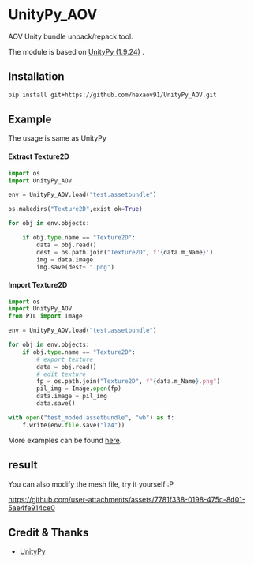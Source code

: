 # UnityPy_AOV

AOV Unity bundle unpack/repack tool.

The module is based on [UnityPy (1.9.24)](https://github.com/K0lb3/UnityPy/commit/ba572869925b516ee5e332699d938b9b237ba84c)
.

## Installation

```sh
pip install git+https://github.com/hexaov91/UnityPy_AOV.git
```

## Example

The usage is same as UnityPy

#### Extract Texture2D

```python
import os
import UnityPy_AOV

env = UnityPy_AOV.load("test.assetbundle")

os.makedirs("Texture2D",exist_ok=True)

for obj in env.objects:

    if obj.type.name == "Texture2D":
        data = obj.read()
        dest = os.path.join("Texture2D", f'{data.m_Name}')
        img = data.image
        img.save(dest+ ".png")

```

#### Import Texture2D

```python
import os
import UnityPy_AOV
from PIL import Image

env = UnityPy_AOV.load("test.assetbundle")

for obj in env.objects:
    if obj.type.name == "Texture2D":
        # export texture
        data = obj.read()
        # edit texture
        fp = os.path.join("Texture2D", f"{data.m_Name}.png")
        pil_img = Image.open(fp)
        data.image = pil_img
        data.save()

with open("test_moded.assetbundle", "wb") as f:
    f.write(env.file.save("lz4"))

```

More examples can be found [here](https://github.com/K0lb3/UnityPy#example).

## result

You can also modify the mesh file, try it yourself :P

https://github.com/user-attachments/assets/7781f338-0198-475c-8d01-5ae4fe914ce0



## Credit & Thanks

* [UnityPy](https://github.com/K0lb3/UnityPy)
